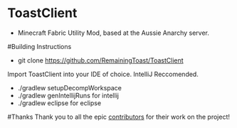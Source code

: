# ToastClient
 
 - Minecraft Fabric Utility Mod, based at the Aussie Anarchy server.
 
 #Building Instructions
 
 - git clone https://github.com/RemainingToast/ToastClient

Import ToastClient into your IDE of choice. IntelliJ Reccomended.
- ./gradlew setupDecompWorkspace
- ./gradlew genIntellijRuns for intellij
- ./gradlew eclipse for eclipse

#Thanks
Thank you to all the epic [contributors](https://github.com/RemainingToast/ToastClient/graphs/contributors) for their work on the project!

